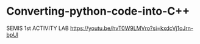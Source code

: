 # Converting-python-code-into-C++



SEMIS 1st ACTIVITY LAB
https://youtu.be/hvT0W9LMVro?si=kxdcVj1oJrn-bpUl
